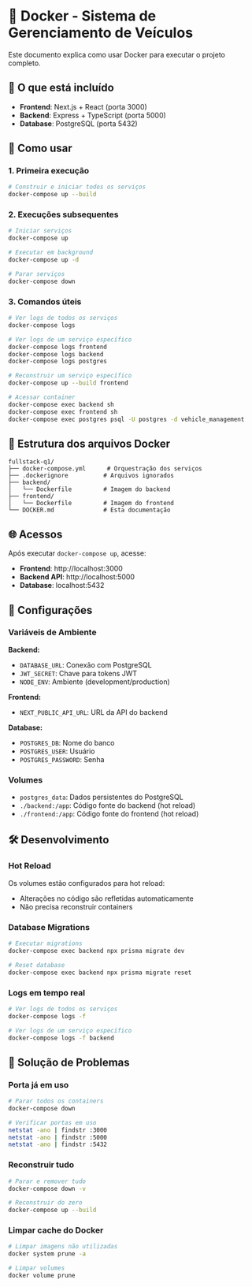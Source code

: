 # 🐳 Docker - Sistema de Gerenciamento de Veículos

Este documento explica como usar Docker para executar o projeto completo.

## 🎯 **O que está incluído**

- **Frontend**: Next.js + React (porta 3000)
- **Backend**: Express + TypeScript (porta 5000)
- **Database**: PostgreSQL (porta 5432)

## 🚀 **Como usar**

### **1. Primeira execução**
```bash
# Construir e iniciar todos os serviços
docker-compose up --build
```

### **2. Execuções subsequentes**
```bash
# Iniciar serviços
docker-compose up

# Executar em background
docker-compose up -d

# Parar serviços
docker-compose down
```

### **3. Comandos úteis**
```bash
# Ver logs de todos os serviços
docker-compose logs

# Ver logs de um serviço específico
docker-compose logs frontend
docker-compose logs backend
docker-compose logs postgres

# Reconstruir um serviço específico
docker-compose up --build frontend

# Acessar container
docker-compose exec backend sh
docker-compose exec frontend sh
docker-compose exec postgres psql -U postgres -d vehicle_management
```

## 📁 **Estrutura dos arquivos Docker**

```
fullstack-q1/
├── docker-compose.yml      # Orquestração dos serviços
├── .dockerignore          # Arquivos ignorados
├── backend/
│   └── Dockerfile         # Imagem do backend
├── frontend/
│   └── Dockerfile         # Imagem do frontend
└── DOCKER.md              # Esta documentação
```

## 🌐 **Acessos**

Após executar `docker-compose up`, acesse:

- **Frontend**: http://localhost:3000
- **Backend API**: http://localhost:5000
- **Database**: localhost:5432

## 🔧 **Configurações**

### **Variáveis de Ambiente**

**Backend:**
- `DATABASE_URL`: Conexão com PostgreSQL
- `JWT_SECRET`: Chave para tokens JWT
- `NODE_ENV`: Ambiente (development/production)

**Frontend:**
- `NEXT_PUBLIC_API_URL`: URL da API do backend

**Database:**
- `POSTGRES_DB`: Nome do banco
- `POSTGRES_USER`: Usuário
- `POSTGRES_PASSWORD`: Senha

### **Volumes**

- `postgres_data`: Dados persistentes do PostgreSQL
- `./backend:/app`: Código fonte do backend (hot reload)
- `./frontend:/app`: Código fonte do frontend (hot reload)

## 🛠️ **Desenvolvimento**

### **Hot Reload**
Os volumes estão configurados para hot reload:
- Alterações no código são refletidas automaticamente
- Não precisa reconstruir containers

### **Database Migrations**
```bash
# Executar migrations
docker-compose exec backend npx prisma migrate dev

# Reset database
docker-compose exec backend npx prisma migrate reset
```

### **Logs em tempo real**
```bash
# Ver logs de todos os serviços
docker-compose logs -f

# Ver logs de um serviço específico
docker-compose logs -f backend
```

## 🚨 **Solução de Problemas**

### **Porta já em uso**
```bash
# Parar todos os containers
docker-compose down

# Verificar portas em uso
netstat -ano | findstr :3000
netstat -ano | findstr :5000
netstat -ano | findstr :5432
```

### **Reconstruir tudo**
```bash
# Parar e remover tudo
docker-compose down -v

# Reconstruir do zero
docker-compose up --build
```

### **Limpar cache do Docker**
```bash
# Limpar imagens não utilizadas
docker system prune -a

# Limpar volumes
docker volume prune
```
